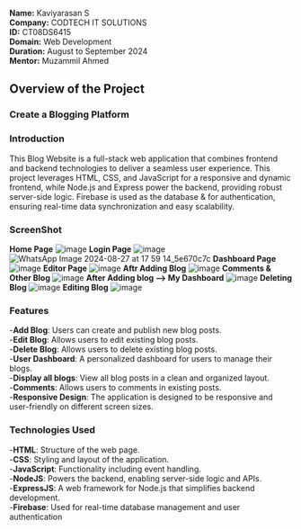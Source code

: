 **Name:** Kaviyarasan S<br>
**Company:** CODTECH IT SOLUTIONS<br>
**ID:** CT08DS6415<br>
**Domain:** Web Development<br>
**Duration:** August to September 2024<br>
**Mentor:** Muzammil Ahmed<br>

## Overview of the Project

### Create a Blogging Platform

### Introduction
This Blog Website is a full-stack web application that combines frontend and backend technologies to deliver a seamless user experience. This project leverages HTML, CSS, and JavaScript for a responsive and dynamic frontend, while Node.js and Express power the backend, providing robust server-side logic. Firebase is used as the database & for authentication, ensuring real-time data synchronization and easy scalability.

### ScreenShot
**Home Page**
![image](https://github.com/user-attachments/assets/840f3389-c7b9-4a1e-9d50-8a79e64aab12)
**Login Page**
![image](https://github.com/user-attachments/assets/80f41714-a5df-4b4e-a24d-46ed6492819e)
![WhatsApp Image 2024-08-27 at 17 59 14_5e670c7c](https://github.com/user-attachments/assets/02b66722-96b6-491f-8609-90c6aacbb3b0)
**Dashboard Page**
![image](https://github.com/user-attachments/assets/b1b4b753-1988-47f3-829c-ff5658c52643)
**Editor Page**
![image](https://github.com/user-attachments/assets/eaa5ee67-6f29-4609-b3c9-698c84923539)
**Aftr Adding Blog**
![image](https://github.com/user-attachments/assets/cc9f6d66-e2b7-4398-8be6-e0b8310c01f6)
**Comments & Other Blog**
![image](https://github.com/user-attachments/assets/d59f4620-6d70-49a4-baca-62156dd47971)
**After Adding blog --> My Dashboard**
![image](https://github.com/user-attachments/assets/dd779254-7e5e-4d66-bb62-f69957cc2c39)
**Deleting Blog**
![image](https://github.com/user-attachments/assets/e77d0058-4ce7-43ae-8afc-296f8951a055)
**Editing Blog**
![image](https://github.com/user-attachments/assets/54629a3c-e514-4788-834f-36dfe1f93357)


### Features
-**Add Blog**: Users can create and publish new blog posts.<br>
-**Edit Blog**: Allows users to edit existing blog posts.<br>
-**Delete Blog**: Allows users to delete existing blog posts.<br>
-**User Dashboard**: A personalized dashboard for users to manage their blogs.<br>
-**Display all blogs**:  View all blog posts in a clean and organized layout.<br>
-**Comments**: Allows users to comments in existing posts.<br>
-**Responsive Design**: The application is designed to be responsive and user-friendly on different screen sizes.<br>

### Technologies Used
-**HTML**: Structure of the web page.<br>
-**CSS**: Styling and layout of the application.<br>
-**JavaScript**: Functionality including event handling.<br>
-**NodeJS**: Powers the backend, enabling server-side logic and APIs.<br>
-**ExpressJS**: A web framework for Node.js that simplifies backend development.<br>
-**Firebase**: Used for real-time database management and user authentication<br>

